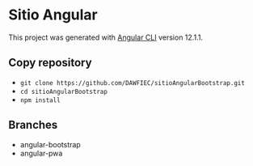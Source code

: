 # Sitio Angular

This project was generated with [Angular CLI](https://github.com/angular/angular-cli) version 12.1.1.

## Copy repository

* `git clone https://github.com/DAWFIEC/sitioAngularBootstrap.git`
* `cd sitioAngularBootstrap`
* `npm install`

## Branches

* angular-bootstrap
* angular-pwa


